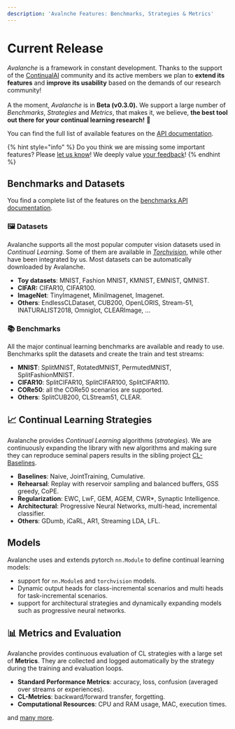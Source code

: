 ```yaml
---
description: 'Avalnche Features: Benchmarks, Strategies & Metrics'
---
```


# Current Release

_Avalanche_ is a framework in constant development. Thanks to the support of the [ContinualAI](https://www.continualai.org) community and its active members we plan to **extend its features** and **improve its usability** based on the demands of our research community!\
\
A the moment, _Avalanche_ is in **Beta (v0.3.0).** We support a large number of _Benchmarks_, _Strategies_ and _Metrics_, that makes it, we believe, **the best tool out there for your continual learning research!** 💪

You can find the full list of available features on the [API documentation](https://avalanche-api.continualai.org).

{% hint style="info" %}
Do you think we are missing some important features? Please [let us know](../questions-and-issues/request-a-feature.md)! We deeply value [your feedback](../questions-and-issues/give-feedback.md)!
{% endhint %}

## Benchmarks and Datasets

You find a complete list of the features on the [benchmarks API documentation](https://avalanche-api.continualai.org/en/latest/benchmarks.html).

### 🖼️ Datasets

Avalanche supports all the most popular computer vision datasets used in _Continual Learning_. Some of them are available in [_Torchvision_](https://pytorch.org/docs/stable/torchvision/index.html), while other have been integrated by us. Most datasets can be automatically downloaded by Avalanche.

* **Toy datasets**: MNIST, Fashion MNIST, KMNIST, EMNIST, QMNIST.
* **CIFAR:** CIFAR10, CIFAR100.
* **ImageNet**: TinyImagenet, MiniImagenet, Imagenet.
* **Others**: EndlessCLDataset, CUB200, OpenLORIS, Stream-51, INATURALIST2018, Omniglot, CLEARImage, ...

### 📚 Benchmarks

All the major continual learning benchmarks are available and ready to use. Benchmarks split the datasets and create the train and test streams:

* **MNIST**: SplitMNIST, RotatedMNIST, PermutedMNIST, SplitFashionMNIST.
* **CIFAR10**: SplitCIFAR10, SplitCIFAR100, SplitCIFAR110.
* **CORe50**: all the CORe50 scenarios are supported.
* **Others**: SplitCUB200, CLStream51, CLEAR.

## 📈 Continual Learning Strategies

Avalanche provides _Continual Learning_ algorithms (_strategies_). We are continuously expanding the library with new algorithms and making sure they can reproduce seminal papers results in the sibling project [CL-Baselines](https://github.com/ContinualAI/continual-learning-baselines).

* **Baselines**: Naive, JointTraining, Cumulative.
* **Rehearsal**: Replay with reservoir sampling and balanced buffers, GSS greedy, CoPE.
* **Regularization**: EWC, LwF, GEM, AGEM, CWR\*, Synaptic Intelligence.
* **Architectural**: Progressive Neural Networks, multi-head, incremental classifier.
* **Others**: GDumb, iCaRL, AR1, Streaming LDA, LFL.

## Models

Avalanche uses and extends pytorch `nn.Module` to define continual learning models:

* support for `nn.Module`s and `torchvision` models.
* Dynamic output heads for class-incremental scenarios and multi heads for task-incremental scenarios.
* support for architectural strategies and dynamically expanding models such as progressive neural networks.

## 📊 Metrics and Evaluation

Avalanche provides continuous evaluation of CL strategies with a large set of **Metrics**. They are collected and logged automatically by the strategy during the training and evaluation loops.

* **Standard Performance Metrics**: accuracy, loss, confusion (averaged over streams or experiences).
* **CL-Metrics**: backward/forward transfer, forgetting.
* **Computational Resources**: CPU and RAM usage, MAC, execution times.

and [many more](https://avalanche-api.continualai.org/en/latest/evaluation.html).
